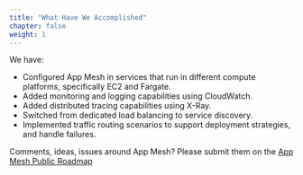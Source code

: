 ```yaml
---
title: "What Have We Accomplished"
chapter: false
weight: 1
---
```


We have:

- Configured App Mesh in services that run in different compute platforms, specifically EC2 and Fargate.
- Added monitoring and logging capabilities using CloudWatch.
- Added distributed tracing capabilities using X-Ray.
- Switched from dedicated load balancing to service discovery.
- Implemented traffic routing scenarios to support deployment strategies, and handle failures.

Comments, ideas, issues around App Mesh? Please submit them on the [App Mesh Public Roadmap](https://github.com/aws/aws-app-mesh-roadmap/issues)